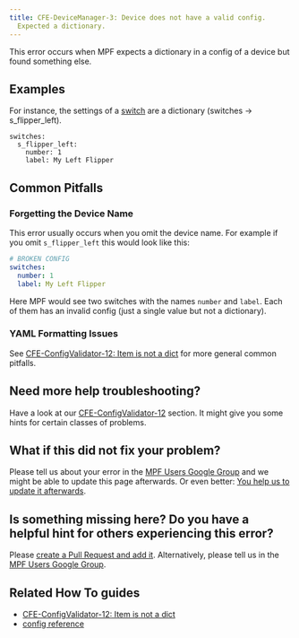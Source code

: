 ```yaml
---
title: CFE-DeviceManager-3: Device does not have a valid config.
  Expected a dictionary.
---
```


This error occurs when MPF expects a dictionary in a config of a device
but found something else.

## Examples

For instance, the settings of a
[switch](../config/switches.md) are a
dictionary (switches -> s_flipper_left).

``` mpf-config
switches:
  s_flipper_left:
    number: 1
    label: My Left Flipper
```

## Common Pitfalls

### Forgetting the Device Name

This error usually occurs when you omit the device name. For example if
you omit `s_flipper_left` this would look like this:

``` yaml
# BROKEN CONFIG
switches:
  number: 1
  label: My Left Flipper
```

Here MPF would see two switches with the names `number` and `label`.
Each of them has an invalid config (just a single value but not a
dictionary).

### YAML Formatting Issues

See [CFE-ConfigValidator-12: Item is not a dict](CFE-ConfigValidator-12.md) for more
general common pitfalls.

## Need more help troubleshooting?

Have a look at our [CFE-ConfigValidator-12](../troubleshooting/index.md) section. It might give you some hints for certain classes of
problems.

## What if this did not fix your problem?

Please tell us about your error in the [MPF Users Google
Group](https://groups.google.com/forum/#!forum/mpf-users) and we might
be able to update this page afterwards. Or even better:
[You help us to update it afterwards](../about/help_docs.md).

## Is something missing here? Do you have a helpful hint for others experiencing this error?

Please
[create a Pull Request and add it](../about/help_docs.md). Alternatively, please tell us in the [MPF Users Google
Group](https://groups.google.com/forum/#!forum/mpf-users).

## Related How To guides

* [CFE-ConfigValidator-12: Item is not a dict](CFE-ConfigValidator-12.md)
* [config reference](../config/index.md)

